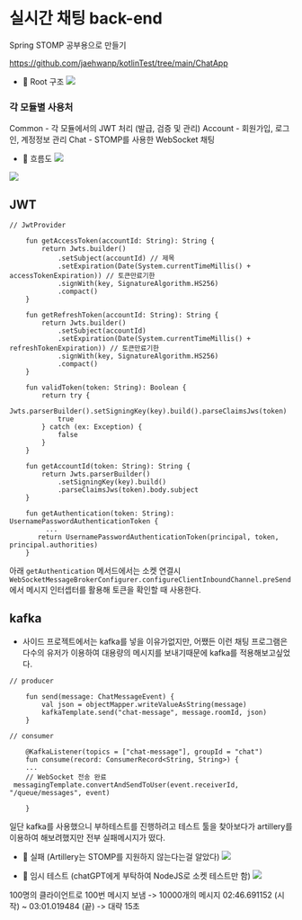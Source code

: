 # 실시간 채팅 back-end

Spring STOMP 공부용으로 만들기

https://github.com/jaehwanp/kotlinTest/tree/main/ChatApp

- 📌 Root 구조
  ![](https://velog.velcdn.com/images/jaehwanp/post/31951141-ea16-4072-9502-7bc3b7f49112/image.png)

### 각 모듈별 사용처
Common - 각 모듈에서의 JWT 처리 (발급, 검증 및 관리)
Account - 회원가입, 로그인, 계정정보 관리
Chat - STOMP를 사용한 WebSocket 채팅


- 📌 흐름도
  ![](https://velog.velcdn.com/images/jaehwanp/post/479f6c43-c919-40df-8085-f1a22ba191c3/image.png)

![](https://velog.velcdn.com/images/jaehwanp/post/3485e11b-2853-4804-86b4-ef1ebdf413ab/image.png)

## JWT
```
// JwtProvider

    fun getAccessToken(accountId: String): String {
        return Jwts.builder()
            .setSubject(accountId) // 제목
            .setExpiration(Date(System.currentTimeMillis() + accessTokenExpiration)) // 토큰만료기한
            .signWith(key, SignatureAlgorithm.HS256)
            .compact()
    }

    fun getRefreshToken(accountId: String): String {
        return Jwts.builder()
            .setSubject(accountId)
            .setExpiration(Date(System.currentTimeMillis() + refreshTokenExpiration)) // 토큰만료기한
            .signWith(key, SignatureAlgorithm.HS256)
            .compact()
    }

    fun validToken(token: String): Boolean {
        return try {
            Jwts.parserBuilder().setSigningKey(key).build().parseClaimsJws(token)
            true
        } catch (ex: Exception) {
            false
        }
    }

    fun getAccountId(token: String): String {
        return Jwts.parserBuilder()
            .setSigningKey(key).build()
            .parseClaimsJws(token).body.subject
    }

    fun getAuthentication(token: String): UsernamePasswordAuthenticationToken {
   		 ...
       return UsernamePasswordAuthenticationToken(principal, token, principal.authorities)
    }
```
아래 `getAuthentication` 메서드에서는 소켓 연결시`WebSocketMessageBrokerConfigurer.configureClientInboundChannel.preSend`에서 메시지 인터셉터를 활용해 토큰을 확인할 때 사용한다.


## kafka
- 사이드 프로젝트에서는 kafka를 넣을 이유가없지만, 어쨌든 이런 채팅 프로그램은 다수의 유저가 이용하여 대용량의 메시지를 보내기때문에 kafka를 적용해보고싶었다.
```
// producer

    fun send(message: ChatMessageEvent) {
        val json = objectMapper.writeValueAsString(message)
        kafkaTemplate.send("chat-message", message.roomId, json)
    }

// consumer

    @KafkaListener(topics = ["chat-message"], groupId = "chat")
    fun consume(record: ConsumerRecord<String, String>) {
    ...
    // WebSocket 전송 완료
 messagingTemplate.convertAndSendToUser(event.receiverId, "/queue/messages", event)

    }
```

일단 kafka를 사용했으니 부하테스트를 진행하려고 테스트 툴을 찾아보다가 artillery를 이용하여 해보려했지만 전부 실패메시지가 떴다.
- 📌 실패 (Artillery는 STOMP를 지원하지 않는다는걸 알았다)
  ![](https://velog.velcdn.com/images/jaehwanp/post/cea1ff0f-13ef-4e4d-b985-72af544d65d8/image.png)

- 📌 임시 테스트 (chatGPT에게 부탁하여 NodeJS로 소켓 테스트만 함)
  ![](https://velog.velcdn.com/images/jaehwanp/post/8c7ad593-4f89-4d46-ac20-7bcb5be031ce/image.png)

100명의 클라이언트로 100번 메시지 보냄 -> 10000개의 메시지
02:46.691152 (시작) ~ 03:01.019484 (끝) -> 대략 15초